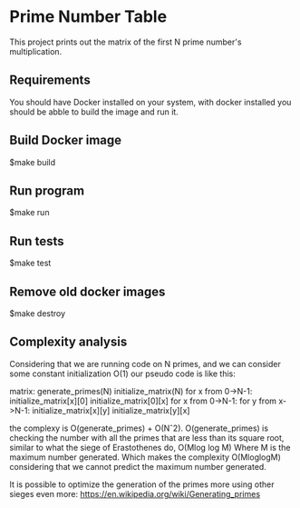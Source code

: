 # Prime Number Table
This project prints out the matrix of the first N prime number's multiplication. 

## Requirements
You should have Docker installed on your system, with docker installed you should be abble to build the image and run it. 

## Build Docker image
$make build

## Run program
$make run

## Run tests
$make test

## Remove old docker images
$make destroy

## Complexity analysis

Considering that we are running code on N primes, and we can consider some constant initialization O(1) our pseudo code is like this:


matrix:
    generate_primes(N)
    initialize_matrix(N)
    for x from 0->N-1:
        initialize_matrix[x][0]
        initialize_matrix[0][x]
    for x from 0->N-1:
        for y from x->N-1:
            initialize_matrix[x][y]
            initialize_matrix[y][x]


the complexy is O(generate_primes) + O(Nˆ2).  O(generate_primes) is checking the number with all the primes that are less than its square root, similar to what the siege of Erastothenes do, O(Mlog log M) Where M is the maximum number generated. Which makes the complexity O(MloglogM) considering that we cannot predict the maximum number generated.

It is possible to optimize the generation of the primes more using other sieges even more:
https://en.wikipedia.org/wiki/Generating_primes



